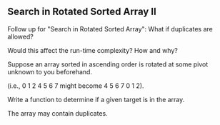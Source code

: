 

Search in Rotated Sorted Array II 
---


Follow up for "Search in Rotated Sorted Array":
What if duplicates are allowed?

Would this affect the run-time complexity? How and why?


Suppose an array sorted in ascending order is rotated at some pivot unknown to you beforehand.

(i.e., 0 1 2 4 5 6 7 might become 4 5 6 7 0 1 2).

Write a function to determine if a given target is in the array.

The array may contain duplicates.

